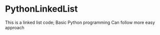 # PythonLinkedList
This is a linked list code;
Basic Python programming
Can follow more easy approach
